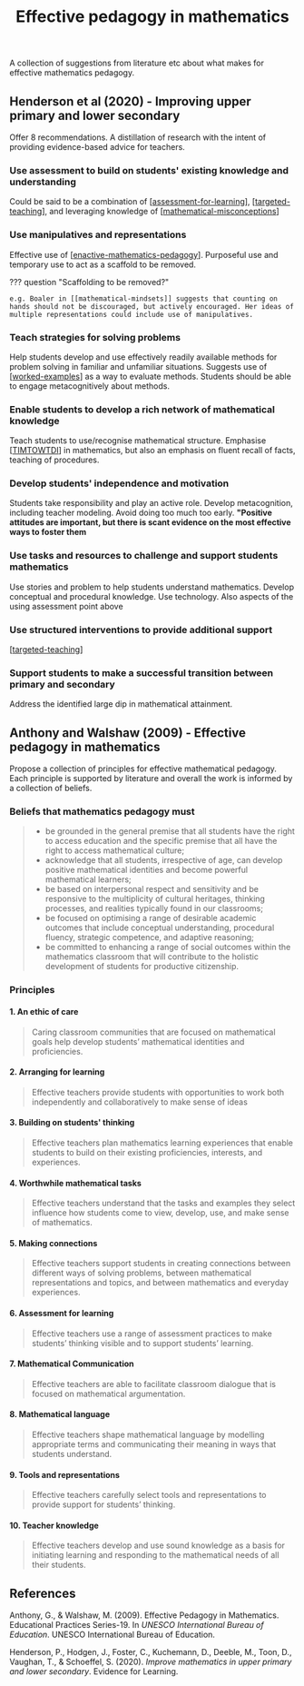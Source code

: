 ﻿---
backlinks:
- title: My approach to teaching mathematics
  url: /memex/sense/Teaching/Mathematics/my-approach-to-teaching-mathematics.html
- title: Teaching Mathematics
  url: /memex/sense/Teaching/Mathematics/teaching-mathematics.html
- title: Reality, Abstraction, Mathematics, Reality (RAMR) cycle
  url: /memex/sense/Teaching/Mathematics/cser-mooc/ramr-cycle.html
- title: CSER Maths in Schools - Practices and pedagogies
  url: /memex/sense/Teaching/Mathematics/cser-mooc/cser-practices-and-pedagogies.html
title: Effective pedagogy in mathematics
---
A collection of suggestions from literature etc about what makes for effective mathematics pedagogy.

## Henderson et al (2020) - Improving upper primary and lower secondary

Offer 8 recommendations. A distillation of research with the intent of providing evidence-based advice for teachers.

### Use assessment to build on students' existing knowledge and understanding

Could be said to be a combination of [[assessment-for-learning]], [[targeted-teaching]], and leveraging knowledge of [[mathematical-misconceptions]]

### Use manipulatives and representations

Effective use of [[enactive-mathematics-pedagogy]].  Purposeful use and temporary use to act as a scaffold to be removed.

??? question "Scaffolding to be removed?"

    e.g. Boaler in [[mathematical-mindsets]] suggests that counting on hands should not be discouraged, but actively encouraged. Her ideas of multiple representations could include use of manipulatives.

### Teach strategies for solving problems

Help students develop and use effectively readily available methods for problem solving in familiar and unfamiliar situations.  Suggests use of [[worked-examples]] as a way to evaluate methods.  Students should be able to engage metacognitively about methods.

### Enable students to develop a rich network of mathematical knowledge

Teach students to use/recognise mathematical structure. Emphasise [[TIMTOWTDI]] in mathematics, but also an emphasis on fluent recall of facts, teaching of procedures.

### Develop students' independence and motivation

Students take responsibility and play an active role. Develop metacognition, including teacher modeling. Avoid doing too much too early. **"Positive attitudes are important, but there is scant evidence on the most effective ways to foster them**

### Use tasks and resources to challenge and support students mathematics

Use stories and problem to help students understand mathematics. Develop conceptual and procedural knowledge. Use technology. Also aspects of the using assessment point above

### Use structured interventions to provide additional support

[[targeted-teaching]]

### Support students to make a successful transition between primary and secondary

Address the identified large dip in mathematical attainment.

## Anthony and Walshaw (2009) - Effective pedagogy in mathematics

Propose a collection of principles for effective mathematical pedagogy. Each principle is supported by literature and overall the work is informed by a collection of beliefs.

### Beliefs that mathematics pedagogy must

> - be grounded in the general premise that all students have the right to access education and the specific premise that all have the right to access mathematical culture; 
> - acknowledge that all students, irrespective of age, can develop positive mathematical identities and become powerful mathematical learners; 
> - be based on interpersonal respect and sensitivity and be responsive to the multiplicity of cultural heritages, thinking processes, and realities typically found in our classrooms; 
> - be focused on optimising a range of desirable academic outcomes that include conceptual understanding, procedural fluency, strategic competence, and adaptive reasoning; 
> - be committed to enhancing a range of social outcomes within the mathematics classroom that will contribute to the holistic development of students for productive citizenship.


### Principles

#### 1. An ethic of care

> Caring classroom communities that are focused on mathematical goals help develop students’ mathematical identities and proficiencies.

#### 2. Arranging for learning

> Effective teachers provide students with opportunities to work both independently and collaboratively to make sense of ideas

#### 3. Building on students' thinking

> Effective teachers plan mathematics learning experiences that enable students to build on their existing proficiencies, interests, and experiences.

#### 4. Worthwhile mathematical tasks

> Effective teachers understand that the tasks and examples they select influence how students come to view, develop, use, and make sense of mathematics.

#### 5. Making connections

> Effective teachers support students in creating connections between different ways of solving problems, between mathematical representations and topics, and between mathematics and everyday experiences.

#### 6. Assessment for learning

> Effective teachers use a range of assessment practices to make students’ thinking visible and to support students’ learning.

#### 7. Mathematical Communication

> Effective teachers are able to facilitate classroom dialogue that is focused on mathematical argumentation.

#### 8. Mathematical language

> Effective teachers shape mathematical language by modelling appropriate terms and communicating their meaning in ways that students understand.

#### 9. Tools and representations

> Effective teachers carefully select tools and representations to provide support for students’ thinking.

#### 10. Teacher knowledge

> Effective teachers develop and use sound knowledge as a basis for initiating learning and responding to the mathematical needs of all their students.

## References

Anthony, G., & Walshaw, M. (2009). Effective Pedagogy in Mathematics. Educational Practices Series-19. In *UNESCO International Bureau of Education*. UNESCO International Bureau of Education.

Henderson, P., Hodgen, J., Foster, C., Kuchemann, D., Deeble, M., Toon, D., Vaughan, T., & Schoeffel, S. (2020). *Improve mathematics in upper primary and lower secondary*. Evidence for Learning.

[//begin]: # "Autogenerated link references for markdown compatibility"
[assessment-for-learning]: ../Assessment/assessment-for-learning "Assessment for learning"
[targeted-teaching]: ../Assessment/targeted-teaching "Targeted teaching"
[mathematical-misconceptions]: math-misconceptions/mathematical-misconceptions "Mathematical misconceptions and difficulties"
[enactive-mathematics-pedagogy]: enactive-mathematics-pedagogy "Enactive mathematics pedagogy"
[worked-examples]: ../worked-examples "Worked examples"
[TIMTOWTDI]: timtowtdi "There's more than one way to do it (TIMTOWTDI)"
[//end]: # "Autogenerated link references"